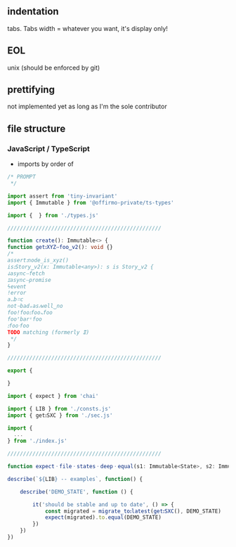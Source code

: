 
## indentation
tabs. Tabs width = whatever you want, it's display only!

## EOL
unix (should be enforced by git)

## prettifying
not implemented yet as long as I'm the sole contributor

## file structure

### JavaScript / TypeScript

* imports by order of

```ts
/* PROMPT
 */

import assert from 'tiny-invariant'
import { Immutable } from '@offirmo-private/ts-types'

import {  } from './types.js'

/////////////////////////////////////////////////

function create(): Immutable<> {
function getꓽXYZⵧfoo‿v2(): void {}
/*
assertꓽnode_is_xyz()
isꓽStory‿v2(x: Immutable<any>): s is Story‿v2 {
ↆasyncⵧfetch
ೱasyncⵧpromise
ϟevent
ǃerror
aꓺbꘌc
notᝍbadₓasⳇwell‿no
fooǃfooꓽfoo𖾚foo
fooꜛbarꜜfoo
ꓽfooᐧfoo
TODO matching (formerly 𝝣)
 */
}

/////////////////////////////////////////////////

export {

}

```

```ts
import { expect } from 'chai'

import { LIB } from './consts.js'
import { getꓽSXC } from './sec.js'

import {
  ...
} from './index.js'

/////////////////////////////////////////////////

function expectㆍfileㆍstatesㆍdeepㆍequal(s1: Immutable<State>, s2: Immutable<State>, should_log = true): void {}

describe(`${LIB} -- examples`, function() {

	describe('DEMO_STATE', function () {

		it('should be stable and up to date', () => {
			const migrated = migrate_toꓽlatest(getꓽSXC(), DEMO_STATE)
			expect(migrated).to.equal(DEMO_STATE)
		})
	})
})

```
